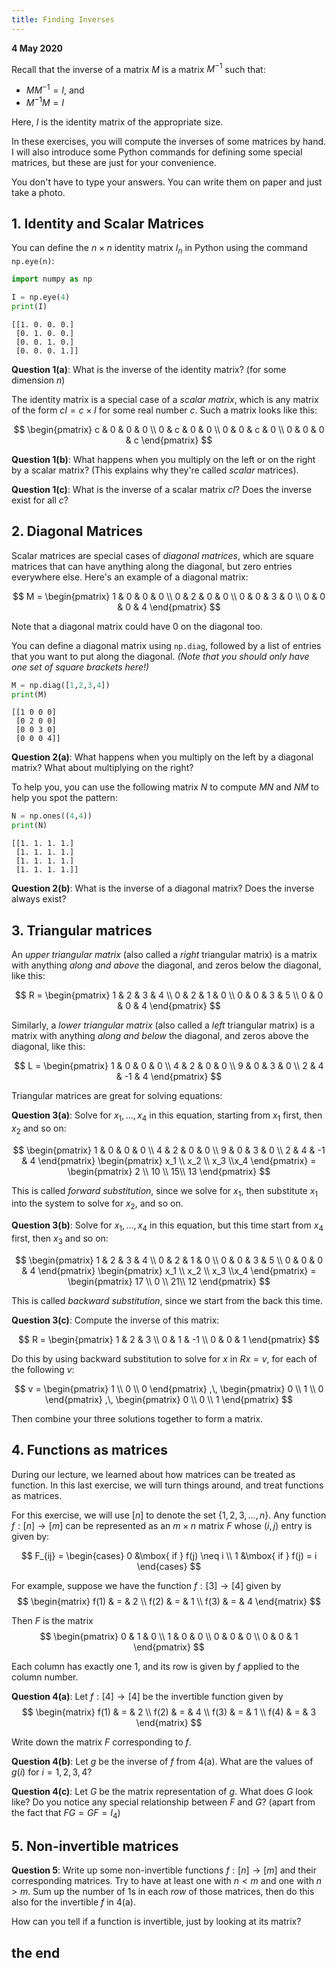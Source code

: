 ```yaml
---
title: Finding Inverses
---
```

**4 May 2020**

Recall that the inverse of a matrix $M$ is a matrix $M^{-1}$ such that:
- $M M^{-1} = I$, and
- $M^{-1} M = I$

Here, $I$ is the identity matrix of the appropriate size.

In these exercises, you will compute the inverses of some matrices by hand. I will also introduce some Python commands for defining some special matrices, but these are just for your convenience.

You don't have to type your answers. You can write them on paper and just take a photo. 

## 1. Identity and Scalar Matrices

You can define the $n \times n$ identity matrix $I_n$ in Python using the command ```np.eye(n)```:


```python
import numpy as np

I = np.eye(4)
print(I)
```

    [[1. 0. 0. 0.]
     [0. 1. 0. 0.]
     [0. 0. 1. 0.]
     [0. 0. 0. 1.]]
    

**Question 1(a)**: What is the inverse of the identity matrix? (for some dimension $n$)

The identity matrix is a special case of a *scalar matrix*, which is any matrix of the form $c I = c \times I$ for some real number $c$.
Such a matrix looks like this:

$$
     \begin{pmatrix}
        c & 0 & 0 & 0
        \\
        0 & c & 0 & 0
        \\
        0 & 0 & c & 0
        \\
        0 & 0 & 0 & c
    \end{pmatrix}
$$

**Question 1(b)**: What happens when you multiply on the left or on the right by a scalar matrix? (This explains why they're called *scalar* matrices).

**Question 1(c)**: What is the inverse of a scalar matrix $cI$? Does the inverse exist for all $c$?

## 2. Diagonal Matrices

Scalar matrices are special cases of *diagonal matrices*, which are square matrices that can have anything along the diagonal, but zero entries everywhere else. Here's an example of a diagonal matrix:

$$
    M = \begin{pmatrix}
        1 & 0 & 0 & 0
        \\
        0 & 2 & 0 & 0
        \\
        0 & 0 & 3 & 0
        \\
        0 & 0 & 0 & 4
    \end{pmatrix}
$$

Note that a diagonal matrix could have $0$ on the diagonal too.

You can define a diagonal matrix using ```np.diag```, followed by a list of entries that you want to put along the diagonal. 
*(Note that you should only have one set of square brackets here!)*


```python
M = np.diag([1,2,3,4])
print(M)
```

    [[1 0 0 0]
     [0 2 0 0]
     [0 0 3 0]
     [0 0 0 4]]
    

**Question 2(a)**: What happens when you multiply on the left by a diagonal matrix? What about multiplying on the right? 

To help you, you can use the following matrix $N$ to compute $MN$ and $NM$ to help you spot the pattern:


```python
N = np.ones((4,4))
print(N)
```

    [[1. 1. 1. 1.]
     [1. 1. 1. 1.]
     [1. 1. 1. 1.]
     [1. 1. 1. 1.]]
    

**Question 2(b)**: What is the inverse of a diagonal matrix? Does the inverse always exist?

## 3. Triangular matrices

An *upper triangular matrix* (also called a *right* triangular matrix) is a matrix with anything *along and above* the diagonal, and zeros below the diagonal, like this:

$$
    R = \begin{pmatrix}
        1 & 2 & 3 & 4
        \\
        0 & 2 & 1 & 0
        \\
        0 & 0 & 3 & 5
        \\
        0 & 0 & 0 & 4
    \end{pmatrix}
$$

Similarly, a *lower triangular matrix* (also called a *left* triangular matrix) is a matrix with anything *along and below* the diagonal, and zeros above the diagonal, like this:

$$
    L = \begin{pmatrix}
        1 & 0 & 0 & 0
        \\
        4 & 2 & 0 & 0
        \\
        9 & 0 & 3 & 0
        \\
        2 & 4 & -1 & 4
    \end{pmatrix}
$$

Triangular matrices are great for solving equations:

**Question 3(a)**: Solve for $x_1, \dots, x_4$ in this equation, starting from $x_1$ first, then $x_2$ and so on:

$$
    \begin{pmatrix}
        1 & 0 & 0 & 0
        \\
        4 & 2 & 0 & 0
        \\
        9 & 0 & 3 & 0
        \\
        2 & 4 & -1 & 4
    \end{pmatrix}
    \begin{pmatrix}
        x_1 \\ x_2 \\ x_3 \\x_4
    \end{pmatrix}
    =
    \begin{pmatrix}
        2 \\ 10 \\ 15\\ 13
    \end{pmatrix}
$$

This is called *forward substitution*, since we solve for $x_1$, then substitute $x_1$ into the system to solve for $x_2$, and so on.

**Question 3(b)**: Solve for $x_1, \dots, x_4$ in this equation, but this time start from $x_4$ first, then $x_3$ and so on:

$$
    \begin{pmatrix}
        1 & 2 & 3 & 4
        \\
        0 & 2 & 1 & 0
        \\
        0 & 0 & 3 & 5
        \\
        0 & 0 & 0 & 4
    \end{pmatrix}
    \begin{pmatrix}
        x_1 \\ x_2 \\ x_3 \\x_4
    \end{pmatrix}
    =
    \begin{pmatrix}
        17 \\ 0 \\ 21\\ 12
    \end{pmatrix}
$$

This is called *backward substitution*, since we start from the back this time.

**Question 3(c)**: Compute the inverse of this matrix:

$$
R = \begin{pmatrix}
    1 & 2 & 3
    \\
    0 & 1 & -1
    \\
    0 & 0 & 1
\end{pmatrix}
$$

Do this by using backward substitution to solve for $x$ in $R x = v$, for each of the following $v$:

$$
v = 
\begin{pmatrix}
    1 \\ 0 \\ 0
\end{pmatrix}
,\,
\begin{pmatrix}
    0 \\ 1 \\ 0
\end{pmatrix}
,\,
\begin{pmatrix}
    0 \\ 0 \\ 1
\end{pmatrix}
$$

Then combine your three solutions together to form a matrix.

## 4. Functions as matrices

During our lecture, we learned about how matrices can be treated as function. In this last exercise, we will turn things around, and treat functions as matrices.

For this exercise, we will use $[n]$ to denote the set $\{1,2,3,\dots, n\}$. Any function $f : [n] \to [m]$ can be represented as an $m \times n$ matrix $F$ whose $(i,j)$ entry is given by:

$$
    F_{ij} = \begin{cases}
        0 &\mbox{ if } f(j) \neq i
        \\
        1 &\mbox{ if } f(j) = i
    \end{cases}
$$

For example, suppose we have the function $f: [3] \to [4]$ given by 
$$
    \begin{matrix}
        f(1) & = & 2
        \\
        f(2) & = & 1
        \\
        f(3) & = & 4
    \end{matrix}
$$

Then $F$ is the matrix 
$$
\begin{pmatrix}
    0 & 1 & 0
    \\
    1 & 0 & 0
    \\
    0 & 0 & 0
    \\
    0 & 0 & 1
\end{pmatrix}
$$

Each column has exactly one $1$, and its row is given by $f$ applied to the column number.

**Question 4(a)**: Let $f: [4] \to [4]$ be the invertible function given by
$$
    \begin{matrix}
        f(1) & = & 2
        \\
        f(2) & = & 4
        \\
        f(3) & = & 1
        \\
        f(4) & = & 3
    \end{matrix}
$$

Write down the matrix $F$ corresponding to $f$.

**Question 4(b)**: Let $g$ be the inverse of $f$ from 4(a). What are the values of $g(i)$ for $i = 1,2,3,4$? 

**Question 4(c)**: Let $G$ be the matrix representation of $g$. What does $G$ look like? Do you notice any special relationship between $F$ and $G$? (apart from the fact that $FG = GF = I_4$)

## 5. Non-invertible matrices

**Question 5**: Write up some non-invertible functions $f:[n] \to [m]$ and their corresponding matrices. Try to have at least one with $n < m$ and one with $n > m$. Sum up the number of $1$s in each *row* of those matrices, then do this also for the invertible $f$ in 4(a).

How can you tell if a function is invertible, just by looking at its matrix?

## the end
